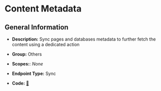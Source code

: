 # Content Metadata

## General Information

- **Description:** Sync pages and databases metadata to further fetch the content
using a dedicated action

- **Group:** Others
- **Scopes:**: _None_
- **Endpoint Type:** Sync
- **Code:** [🔗](https://github.com/NangoHQ/integration-templates/tree/main/integrations/notion/syncs/content-metadata.ts)
